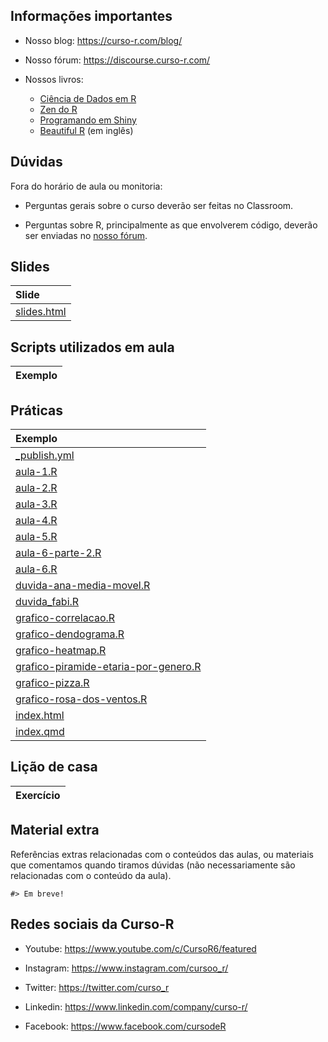 
<!-- README.md is generated from README.Rmd. Please edit that file -->

## Informações importantes

- Nosso blog: <https://curso-r.com/blog/>

- Nosso fórum: <https://discourse.curso-r.com/>

- Nossos livros:

  - [Ciência de Dados em R](https://livro.curso-r.com/)
  - [Zen do R](https://curso-r.github.io/zen-do-r/)
  - [Programando em Shiny](https://programando-em-shiny.curso-r.com/)
  - [Beautiful R](https://curso-r.github.io/beautiful-r/) (em inglês)

## Dúvidas

Fora do horário de aula ou monitoria:

- Perguntas gerais sobre o curso deverão ser feitas no Classroom.

- Perguntas sobre R, principalmente as que envolverem código, deverão
  ser enviadas no [nosso fórum](https://discourse.curso-r.com/).

## Slides

| Slide                                                                           |
|:--------------------------------------------------------------------------------|
| [slides.html](https://curso-r.github.io/202403-visualizacao/slides/slides.html) |

## Scripts utilizados em aula

| Exemplo |
|:--------|

## Práticas

| Exemplo                                                                                                                             |
|:------------------------------------------------------------------------------------------------------------------------------------|
| [\_publish.yml](https://curso-r.github.io/202403-visualizacao/praticas/_publish.yml)                                                |
| [aula-1.R](https://curso-r.github.io/202403-visualizacao/praticas/aula-1.R)                                                         |
| [aula-2.R](https://curso-r.github.io/202403-visualizacao/praticas/aula-2.R)                                                         |
| [aula-3.R](https://curso-r.github.io/202403-visualizacao/praticas/aula-3.R)                                                         |
| [aula-4.R](https://curso-r.github.io/202403-visualizacao/praticas/aula-4.R)                                                         |
| [aula-5.R](https://curso-r.github.io/202403-visualizacao/praticas/aula-5.R)                                                         |
| [aula-6-parte-2.R](https://curso-r.github.io/202403-visualizacao/praticas/aula-6-parte-2.R)                                         |
| [aula-6.R](https://curso-r.github.io/202403-visualizacao/praticas/aula-6.R)                                                         |
| [duvida-ana-media-movel.R](https://curso-r.github.io/202403-visualizacao/praticas/duvida-ana-media-movel.R)                         |
| [duvida_fabi.R](https://curso-r.github.io/202403-visualizacao/praticas/duvida_fabi.R)                                               |
| [grafico-correlacao.R](https://curso-r.github.io/202403-visualizacao/praticas/grafico-correlacao.R)                                 |
| [grafico-dendograma.R](https://curso-r.github.io/202403-visualizacao/praticas/grafico-dendograma.R)                                 |
| [grafico-heatmap.R](https://curso-r.github.io/202403-visualizacao/praticas/grafico-heatmap.R)                                       |
| [grafico-piramide-etaria-por-genero.R](https://curso-r.github.io/202403-visualizacao/praticas/grafico-piramide-etaria-por-genero.R) |
| [grafico-pizza.R](https://curso-r.github.io/202403-visualizacao/praticas/grafico-pizza.R)                                           |
| [grafico-rosa-dos-ventos.R](https://curso-r.github.io/202403-visualizacao/praticas/grafico-rosa-dos-ventos.R)                       |
| [index.html](https://curso-r.github.io/202403-visualizacao/praticas/index.html)                                                     |
| [index.qmd](https://curso-r.github.io/202403-visualizacao/praticas/index.qmd)                                                       |

## Lição de casa

| Exercício |
|:----------|

## Material extra

Referências extras relacionadas com o conteúdos das aulas, ou materiais
que comentamos quando tiramos dúvidas (não necessariamente são
relacionadas com o conteúdo da aula).

    #> Em breve!

## Redes sociais da Curso-R

- Youtube: <https://www.youtube.com/c/CursoR6/featured>

- Instagram: <https://www.instagram.com/cursoo_r/>

- Twitter: <https://twitter.com/curso_r>

- Linkedin: <https://www.linkedin.com/company/curso-r/>

- Facebook: <https://www.facebook.com/cursodeR>
